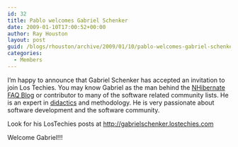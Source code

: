 ```yaml
---
id: 32
title: Pablo welcomes Gabriel Schenker
date: 2009-01-10T17:00:52+00:00
author: Ray Houston
layout: post
guid: /blogs/rhouston/archive/2009/01/10/pablo-welcomes-gabriel-schenker.aspx
categories:
  - Members
---
```

I&#8217;m happy to announce that Gabriel Schenker has accepted an invitation to join Los Techies. You may know Gabriel as the man behind the [NHibernate FAQ Blog](http://blogs.hibernatingrhinos.com/nhibernate/Default.aspx) or contributor to many of the software related community lists. He is an expert in [didactics](http://www.google.com/url?sa=U&start=1&q=http://en.wikipedia.org/wiki/Didactics&ei=v91oSfGDIJSaNZKqzZ4H&usg=AFQjCNG3vYp1hxeIf7AK8ADaXhZPu3774g) and methodology. He is very passionate about software development and the software community.

Look for his LosTechies posts at <http://gabrielschenker.lostechies.com>

Welcome Gabriel!!!